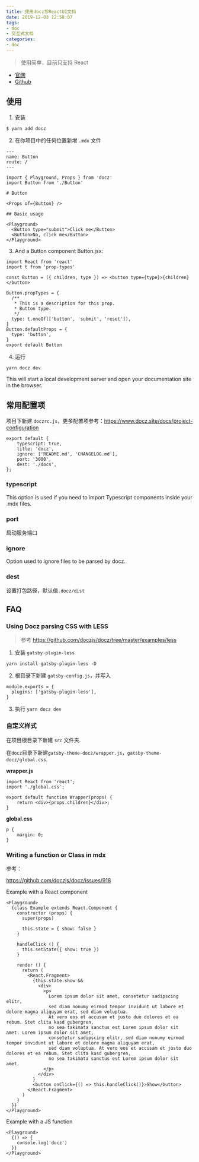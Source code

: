 ```yaml
---
title: 使用docz写ReactUI文档
date: 2019-12-03 12:58:07
tags:
- doc
- 交互式文档
categories:
- doc
---
```


> 使用简单，目前只支持 React

- [官网](https://www.docz.site/)
- [Github](https://github.com/doczjs/docz)

## 使用

1. 安装

```
$ yarn add docz
```

2. 在你项目中的任何位置新增 `.mdx` 文件
<!-- more -->

```
---
name: Button
route: /
---

import { Playground, Props } from 'docz'
import Button from './Button'

# Button

<Props of={Button} />

## Basic usage

<Playground>
  <Button type="submit">Click me</Button>
  <Button>No, click me</Button>
</Playground>
```

3. And a Button component Button.jsx:

```
import React from 'react'
import t from 'prop-types'

const Button = ({ children, type }) => <button type={type}>{children}</button>

Button.propTypes = {
  /**
   * This is a description for this prop.
   * Button type.
   */
  type: t.oneOf(['button', 'submit', 'reset']),
}
Button.defaultProps = {
  type: 'button',
}
export default Button
```

4. 运行

```
yarn docz dev
```

This will start a local development server and open your documentation site in the browser.


## 常用配置项

项目下新建 `doczrc.js`，更多配置项参考：https://www.docz.site/docs/project-configuration

```
export default {
    typescript: true,
    title: 'docz',
    ignore: ['README.md', 'CHANGELOG.md'],
    port: '3000',
    dest: './docs',
};

```

### typescript

This option is used if you need to import Typescript components inside your .mdx files.

### port

启动服务端口

### ignore

Option used to ignore files to be parsed by docz.

### dest

设置打包路径，默认值`.docz/dist`


## FAQ

### Using Docz parsing CSS with LESS
> 参考 https://github.com/doczjs/docz/tree/master/examples/less

1. 安装 `gatsby-plugin-less`

```
yarn install gatsby-plugin-less -D
```

2. 根目录下新建 `gatsby-config.js`，并写入

```
module.exports = {
  plugins: ['gatsby-plugin-less'],
}
```

3. 执行 `yarn docz dev`


### 自定义样式

在项目根目录下新建 `src` 文件夹.

在`docz`目录下新建`gatsby-theme-docz/wrapper.js`，`gatsby-theme-docz/global.css`.

**wrapper.js**

```
import React from 'react';
import './global.css';

export default function Wrapper(props) {
    return <div>{props.children}</div>;
}

```
**global.css**

```
p {
    margin: 0;
}
```


### Writing a function or Class in mdx 

参考：

https://github.com/doczjs/docz/issues/918

Example with a React component

```
<Playground>
  {class Example extends React.Component {
    constructor (props) {
      super(props)

      this.state = { show: false }
    }

    handleClick () {
      this.setState({ show: true })
    }

    render () {
      return (
        <React.Fragment>
          {this.state.show &&
            <div>
              <p>
                Lorem ipsum dolor sit amet, consetetur sadipscing elitr,
                sed diam nonumy eirmod tempor invidunt ut labore et dolore magna aliquyam erat, sed diam voluptua.
                At vero eos et accusam et justo duo dolores et ea rebum. Stet clita kasd gubergren,
                no sea takimata sanctus est Lorem ipsum dolor sit amet. Lorem ipsum dolor sit amet,
                consetetur sadipscing elitr, sed diam nonumy eirmod tempor invidunt ut labore et dolore magna aliquyam erat,
                sed diam voluptua. At vero eos et accusam et justo duo dolores et ea rebum. Stet clita kasd gubergren,
                no sea takimata sanctus est Lorem ipsum dolor sit amet.
              </p>
            </div>
          }
          <button onClick={() => this.handleClick()}>Show</button>
        </React.Fragment>
      )
    }
  }}
</Playground>
```

Example with a JS function

```
<Playground>
  {() => {
    console.log('docz')
  }}
</Playground>
```
